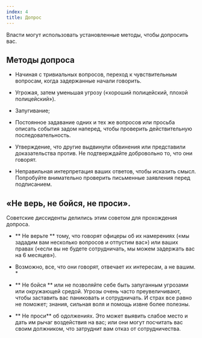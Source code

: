 ```yaml
---
index: 4
title: Допрос
---
```

Власти могут использовать установленные методы, чтобы допросить вас.

## Методы допроса

*   Начиная с тривиальных вопросов, переход к чувствительным вопросам, когда задержанные начали говорить.

*   Угрожая, затем уменьшая угрозу («хороший полицейский, плохой полицейский»).

*   Запугивание;

*   Постоянное задавание одних и тех же вопросов или просьба описать события задом наперед, чтобы проверить действительную последовательность.

*   Утверждение, что другие выдвинули обвинения или представили доказательства против. Не подтверждайте добровольно то, что они говорят.

*   Неправильная интерпретация ваших ответов, чтобы исказить смысл. Попробуйте внимательно проверить письменные заявления перед подписанием.

## «Не верь, не бойся, не проси».

Советские диссиденты делились этим советом для прохождения допроса.

* ** Не верьте ** тому, что говорят офицеры об их намерениях («мы зададим вам несколько вопросов и отпустим вас») или ваших правах («если вы не будете сотрудничать, мы можем задержать вас на 6 месяцев»).

* Возможно, все, что они говорят, отвечает их интересам, а не вашим. *

* ** Не бойся ** или не позволяйте себе быть запуганным угрозами или окружающей средой. Угрозы очень часто преувеличивают, чтобы заставить вас паниковать и сотрудничать. И страх все равно не поможет; знания, сильная воля и помощь извне более полезны.

* ** Не проси** об одолжениях. Это может выявить слабое место и дать им рычаг воздействия на вас; или они могут посчитать вас своим должником, что затруднит вам отказ от сотрудничества.